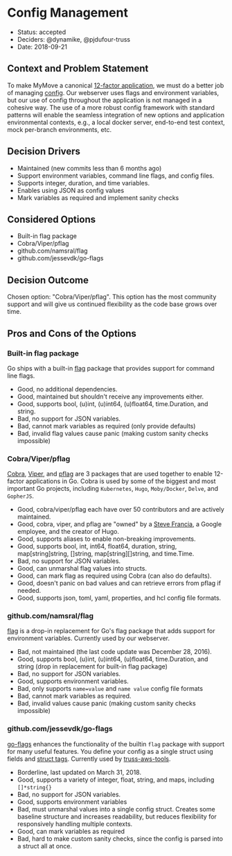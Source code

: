 # Config Management

* Status: accepted
* Deciders: @dynamike, @pjdufour-truss
* Date: 2018-09-21

## Context and Problem Statement

To make MyMove a canonical [12-factor application](https://12factor.net/), we must do a better job of managing [config](https://12factor.net/config).  Our webserver uses flags and environment variables, but our use of config throughout the application is not managed in a cohesive way.  The use of a more robust config framework with standard patterns will enable the seamless integration of new options and application environmental contexts, e.g., a local docker server, end-to-end test context, mock per-branch environments, etc.

## Decision Drivers

* Maintained (new commits less than 6 months ago)
* Support environment variables, command line flags, and config files.
* Supports integer, duration, and time variables.
* Enables using JSON as config values
* Mark variables as required and implement sanity checks

## Considered Options

* Built-in flag package
* Cobra/Viper/pflag
* github.com/namsral/flag
* github.com/jessevdk/go-flags

## Decision Outcome

Chosen option: "Cobra/Viper/pflag".  This option has the most community support and will give us continued flexibility as the code base grows over time.

## Pros and Cons of the Options

### Built-in flag package

Go ships with a built-in [flag](https://godoc.org/flag) package that provides support for command line flags.

* Good, no additional dependencies.
* Good, maintained but shouldn't receive any improvements either.
* Good, supports bool, (u)int, (u)int64, (u)float64, time.Duration, and string.
* Bad, no support for JSON variables.
* Bad, cannot mark variables as required (only provide defaults)
* Bad, invalid flag values cause panic (making custom sanity checks impossible)

### Cobra/Viper/pflag

[Cobra](https://github.com/spf13/cobra), [Viper](https://github.com/spf13/viper), and [pflag](https://github.com/spf13/pflag) are 3 packages that are used together to enable 12-factor applications in Go.  Cobra is used by some of the biggest and most important Go projects, including `Kubernetes`, `Hugo`, `Moby/Docker`, `Delve`, and `GopherJS`.

* Good, cobra/viper/pflag each have over 50 contributors and are actively maintained.
* Good, cobra, viper, and pflag are "owned" by a [Steve Francia](https://github.com/spf13/), a Google employee, and the creator of Hugo.
* Good, supports aliases to enable non-breaking improvements.
* Good, supports bool, int, int64, float64, duration, string, map[string]string, []string, map[string][]string, and time.Time.
* Bad, no support for JSON variables.
* Good, can unmarshal flag values into structs.
* Good, can mark flag as required using Cobra (can also do defaults).
* Good, doesn't panic on bad values and can retrieve errors from pflag if needed.
* Good, supports json, toml, yaml, properties, and hcl config file formats.

### github.com/namsral/flag

[flag](github.com/namsral/flag) is a drop-in replacement for Go's flag package that adds support for environment variables.  Currently used by our webserver.

* Bad, not maintained (the last code update was December 28, 2016).
* Good, supports bool, (u)int, (u)int64, (u)float64, time.Duration, and string (drop in replacement for built-in flag package)
* Bad, no support for JSON variables.
* Good, supports environment variables.
* Bad, only supports `name=value` and `name value` config file formats
* Bad, cannot mark variables as required.
* Bad, invalid values cause panic (making custom sanity checks impossible)

### github.com/jessevdk/go-flags

[go-flags](https://github.com/jessevdk/go-flags) enhances the functionality of the builtin `flag` package with support for many useful features.  You define your config as a single struct using fields and [struct tags](https://medium.com/golangspec/tags-in-golang-3e5db0b8ef3e).  Currently used by [truss-aws-tools](https://github.com/trussworks/truss-aws-tools).

* Borderline, last updated on March 31, 2018.
* Good, supports a variety of integer, float, string, and maps, including `[]*string{}`
* Bad, no support for JSON variables.
* Good, supports environment variables
* Bad, must unmarshal values into a single config struct.  Creates some baseline structure and increases readability, but reduces flexibility for responsively handling multiple contexts.
* Good, can mark variables as required
* Bad, hard to make custom sanity checks, since the config is parsed into a struct all at once.

